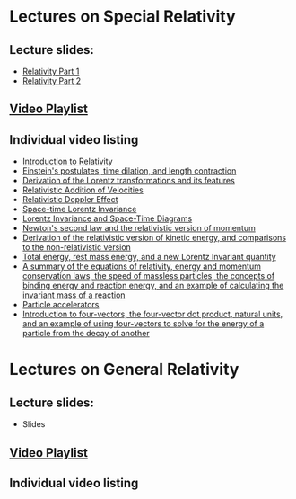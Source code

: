 # Lectures on Special Relativity

## Lecture slides: 

- [Relativity Part 1](RelativityLecturesPart1.pdf)
- [Relativity Part 2](RelativityLecturesPart2.pdf) 

## [Video Playlist](https://www.youtube.com/playlist?list=PLraSLxeuWaBq4dytL-4qSoeGkLdX2An3A)

## Individual video listing

- [Introduction to Relativity](https://youtu.be/mPv9vct7oWs)
- [Einstein's postulates, time dilation, and length contraction](https://youtu.be/4WRNgW5BwX8)
- [Derivation of the Lorentz transformations and its features](https://youtu.be/KLYw2uzgwUY)
- [Relativistic Addition of Velocities](https://youtu.be/oBpVgfFuaXQ)
- [Relativistic Doppler Effect](https://youtu.be/6I6mjqAfNiM)
- [Space-time Lorentz Invariance](https://youtu.be/pL5vX6G-010)
- [Lorentz Invariance and Space-Time Diagrams](https://youtu.be/Aovr99Y9r_U)
- [Newton's second law and the relativistic version of momentum](https://youtu.be/w0uzCfGdWSc)
- [Derivation of the relativistic version of kinetic energy, and comparisons to the non-relativistic version](https://youtu.be/Gvvg2Ro2pSg)
- [Total energy, rest mass energy, and a new Lorentz Invariant quantity](https://youtu.be/eaTdFMv5rP4)
- [A summary of the equations of relativity, energy and momentum conservation laws, the speed of massless particles, the concepts of binding energy and reaction energy, and an example of calculating the invariant mass of a reaction](https://youtu.be/4S7qo71gObU)
- [Particle accelerators](https://youtu.be/SK1qdvUXuC0)
- [Introduction to four-vectors, the four-vector dot product, natural units, and an example of using four-vectors to solve for the energy of a particle from the decay of another](https://youtu.be/vx3zkdQpD7Y)

# Lectures on General Relativity

## Lecture slides: 

- Slides 

## [Video Playlist](https://www.youtube.com/playlist?list=PLraSLxeuWaBoTWrG1endtqCVsiSeKlmJb)

## Individual video listing
